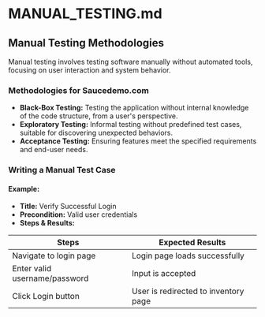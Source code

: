 # MANUAL_TESTING.md

## Manual Testing Methodologies

Manual testing involves testing software manually without automated tools, focusing on user interaction and system behavior.

### Methodologies for Saucedemo.com
- **Black-Box Testing:** Testing the application without internal knowledge of the code structure, from a user's perspective.
- **Exploratory Testing:** Informal testing without predefined test cases, suitable for discovering unexpected behaviors.
- **Acceptance Testing:** Ensuring features meet the specified requirements and end-user needs.

### Writing a Manual Test Case

#### Example:

- **Title:** Verify Successful Login
- **Precondition:** Valid user credentials
- **Steps & Results:**

| Steps                         | Expected Results                  |
|-------------------------------|-----------------------------------|
| Navigate to login page        | Login page loads successfully     |
| Enter valid username/password | Input is accepted                 |
| Click Login button            | User is redirected to inventory page |